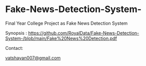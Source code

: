 # Fake-News-Detection-System-
Final Year College Project as Fake News Detection System

Synopsis  : https://github.com/RoyalData/Fake-News-Detection-System-/blob/main/Fake%20News%20Detection.pdf

Contact:

vatshayan007@gmail.com
